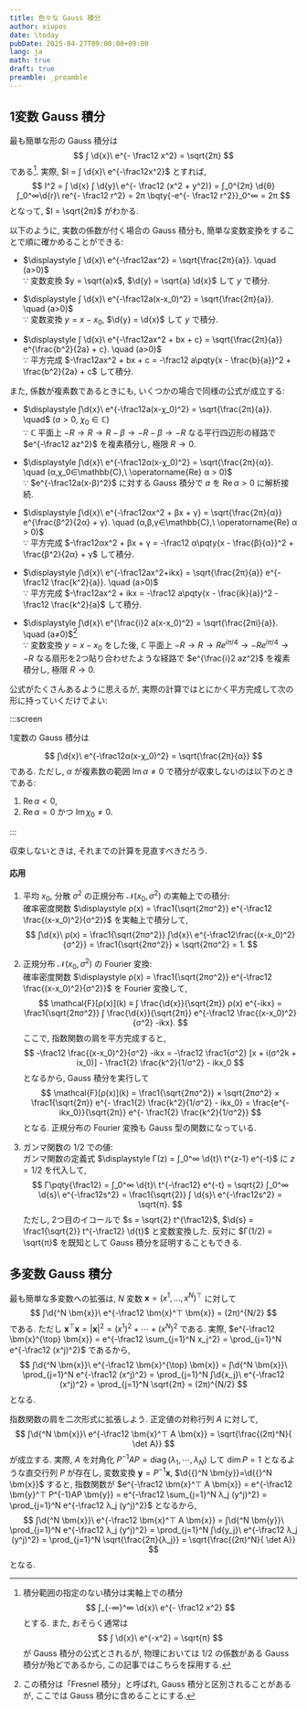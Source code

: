 ```yaml
---
title: 色々な Gauss 積分
author: xiupos
date: \today
pubDate: 2025-04-27T09:00:00+09:00
lang: ja
math: true
draft: true
preamble: _preamble
---
```


## 1変数 Gauss 積分

最も簡単な形の Gauss 積分は
$$
∫ \d{x}\ e^{- \frac12 x^2} = \sqrt{2π}
$$
である[^interval]. 実際, $I = ∫ \d{x}\ e^{-\frac12x^2}$ とすれば,
$$
I^2 = ∫ \d{x} ∫ \d{y}\ e^{- \frac12 (x^2 + y^2)} = ∫_0^{2π} \d{θ} ∫_0^∞\d{r}\ re^{- \frac12 r^2} = 2π \bqty{-e^{- \frac12 r^2}}_0^∞ = 2π
$$
となって, $I = \sqrt{2π}$ がわかる.

[^interval]: 積分範囲の指定のない積分は実軸上での積分
    $$
    ∫_{-∞}^∞ \d{x}\ e^{- \frac12 x^2}
    $$
    とする. また, おそらく通常は
    $$
    ∫ \d{x}\ e^{-x^2} = \sqrt{π}
    $$
    が Gauss 積分の公式とされるが, 物理においては $1/2$ の係数がある Gauss 積分が殆どであるから, この記事ではこちらを採用する.

以下のように, 実数の係数が付く場合の Gauss 積分も, 簡単な変数変換をすることで順に確かめることができる:

- $\displaystyle ∫ \d{x}\ e^{-\frac12ax^2} = \sqrt{\frac{2π}{a}}. \quad (a>0)$  
    ∵ 変数変換 $y = \sqrt{a}x$, $\d{y} = \sqrt{a} \d{x}$ して $y$ で積分.

- $\displaystyle ∫ \d{x}\ e^{-\frac12a(x-x_0)^2} = \sqrt{\frac{2π}{a}}. \quad (a>0)$  
    ∵ 変数変換 $y=x-x_0$, $\d{y} = \d{x}$ して $y$ で積分.

- $\displaystyle ∫ \d{x}\ e^{-\frac12ax^2 + bx + c} = \sqrt{\frac{2π}{a}} e^{\frac{b^2}{2a} + c}. \quad (a>0)$  
    ∵ 平方完成 $-\frac12ax^2 + bx + c = -\frac12 a\pqty{x - \frac{b}{a}}^2 + \frac{b^2}{2a} + c$ して積分.

また, 係数が複素数であるときにも, いくつかの場合で同様の公式が成立する:

- $\displaystyle ∫\d{x}\ e^{-\frac12a(x-χ_0)^2} = \sqrt{\frac{2π}{a}}. \quad$ $(a>0,\ χ_0∈\mathbb{C})$  
    ∵ $\mathbb{C}$ 平面上 $-R→R→R-β→-R-β→-R$ なる平行四辺形の経路で $e^{-\frac12 az^2}$ を複素積分し, 極限 $R→0$.

- $\displaystyle ∫\d{x}\ e^{-\frac12α(x-χ_0)^2} = \sqrt{\frac{2π}{α}}. \quad (α,χ_0∈\mathbb{C},\ \operatorname{Re} α > 0)$  
    ∵ $e^{-\frac12a(x-β)^2}$ に対する Gauss 積分で $a$ を $\operatorname{Re} α > 0$ に解析接続.

- $\displaystyle ∫\d{x}\ e^{-\frac12αx^2 + βx + γ} = \sqrt{\frac{2π}{α}} e^{\frac{β^2}{2α} + γ}. \quad (α,β,γ∈\mathbb{C},\ \operatorname{Re} α > 0)$  
    ∵ 平方完成 $-\frac12αx^2 + βx + γ = -\frac12 α\pqty{x - \frac{β}{α}}^2 + \frac{β^2}{2α} + γ$ して積分.

- $\displaystyle ∫\d{x}\ e^{-\frac12ax^2+ikx} = \sqrt{\frac{2π}{a}} e^{-\frac12 \frac{k^2}{a}}. \quad (a>0)$  
    ∵ 平方完成 $-\frac12ax^2 + ikx = -\frac12 a\pqty{x - \frac{ik}{a}}^2 - \frac12 \frac{k^2}{a}$ して積分.

- $\displaystyle ∫\d{x}\ e^{\frac{i}2 a(x-x_0)^2} = \sqrt{\frac{2πi}{a}}. \quad (a≠0)$[^fresnel]  
    ∵ 変数変換 $y=x-x_0$ をした後, $\mathbb{C}$ 平面上 $-R→R→Re^{iπ/4}→-Re^{iπ/4}→-R$ なる扇形を2つ貼り合わせたような経路で $e^{\frac{i}2 az^2}$ を複素積分し, 極限 $R→0$.

[^fresnel]: この積分は「Fresnel 積分」と呼ばれ, Gauss 積分と区別されることがあるが, ここでは Gauss 積分に含めることにする.

公式がたくさんあるように思えるが, 実際の計算ではとにかく平方完成して次の形に持っていくだけでよい:

:::screen

1変数の Gauss 積分は

$$
∫\d{x}\ e^{-\frac12α(x-χ_0)^2} = \sqrt{\frac{2π}{α}}
$$
である. ただし, $α$ が複素数の範囲 $\operatorname{Im} α ≠ 0$ で積分が収束しないのは以下のときである:

1. $\operatorname{Re} α < 0$,
2. $\operatorname{Re} α = 0$ かつ $\operatorname{Im} χ_0 ≠ 0$.

:::

収束しないときは, それまでの計算を見直すべきだろう.

#### 応用

1. 平均 $x_0$, 分散 $σ^2$ の正規分布 $\mathcal{N}(x_0,σ^2)$ の実軸上での積分:  
    確率密度関数 $\displaystyle ρ(x) = \frac1{\sqrt{2πσ^2}} e^{-\frac12 \frac{(x-x_0)^2}{σ^2}}$ を実軸上で積分して,
    $$
    ∫\d{x}\ ρ(x) = \frac1{\sqrt{2πσ^2}} ∫\d{x}\ e^{-\frac12\frac{(x-x_0)^2}{σ^2}} = \frac1{\sqrt{2πσ^2}} × \sqrt{2πσ^2} = 1.
    $$

2. 正規分布 $\mathcal{N}(x_0,σ^2)$ の Fourier 変換:  
    確率密度関数 $\displaystyle ρ(x) = \frac1{\sqrt{2πσ^2}} e^{-\frac12 \frac{(x-x_0)^2}{σ^2}}$ を Fourier 変換して,
    $$
    \mathcal{F}[ρ(x)](k) ≡ ∫ \frac{\d{x}}{\sqrt{2π}} ρ(x) e^{-ikx} = \frac1{\sqrt{2πσ^2}} ∫ \frac{\d{x}}{\sqrt{2π}} e^{-\frac12 \frac{(x-x_0)^2}{σ^2} -ikx}.
    $$
    ここで, 指数関数の肩を平方完成すると,
    $$
    -\frac12 \frac{(x-x_0)^2}{σ^2} -ikx = -\frac12 \frac1{σ^2} [x + i(σ^2k + ix_0)] - \frac1{2} \frac{k^2}{1/σ^2} - ikx_0
    $$
    となるから, Gauss 積分を実行して
    $$
    \mathcal{F}[ρ(x)](k) = \frac1{\sqrt{2πσ^2}} × \sqrt{2πσ^2} × \frac1{\sqrt{2π}} e^{- \frac1{2} \frac{k^2}{1/σ^2} - ikx_0} = \frac{e^{- ikx_0}}{\sqrt{2π}} e^{- \frac1{2} \frac{k^2}{1/σ^2}}
    $$
    となる. 正規分布の Fourier 変換も Gauss 型の関数になっている.

 3. ガンマ関数の $1/2$ での値:  
    ガンマ関数の定義式 $\displaystyle Γ(z) = ∫_0^∞ \d{t}\ t^{z-1} e^{-t}$ に $z=1/2$ を代入して,
    $$
    Γ\pqty{\frac12} = ∫_0^∞ \d{t}\ t^{-\frac12} e^{-t} = \sqrt{2} ∫_0^∞ \d{s}\ e^{-\frac12s^2} = \frac1{\sqrt{2}} ∫ \d{s}\ e^{-\frac12s^2} = \sqrt{π}.
    $$
    ただし, 2つ目のイコールで $s = \sqrt{2} t^{\frac12}$, $\d{s} = \frac1{\sqrt{2}} t^{-\frac12} \d{t}$ と変数変換した. 反対に $Γ(1/2) = \sqrt{π}$ を既知として Gauss 積分を証明することもできる.

## 多変数 Gauss 積分

最も簡単な多変数への拡張は, $N$ 変数 $\bm{x}=(x^1,\ldots,x^N)^⊤$ に対して
$$
∫\d{^N \bm{x}}\ e^{-\frac12 \bm{x}^⊤ \bm{x}} = (2π)^{N/2}
$$
である. ただし $\bm{x}^⊤ \bm{x} = |\bm{x}|^2 = (x^1)^2 + \cdots + (x^N)^2$ である. 実際, $e^{-\frac12 \bm{x}^{\top} \bm{x}} = e^{-\frac12 \sum_{j=1}^N x_j^2} = \prod_{j=1}^N e^{-\frac12 (x^j)^2}$ であるから,
$$
∫\d{^N \bm{x}}\ e^{-\frac12 \bm{x}^{\top} \bm{x}} = ∫\d{^N \bm{x}}\ \prod_{j=1}^N e^{-\frac12 (x^j)^2} = \prod_{j=1}^N ∫\d{x_j}\ e^{-\frac12 (x^j)^2} = \prod_{j=1}^N \sqrt{2π} = (2π)^{N/2}
$$
となる.

指数関数の肩を二次形式に拡張しよう. 正定値の対称行列 $A$ に対して,
$$
∫\d{^N \bm{x}}\ e^{-\frac12 \bm{x}^⊤ A \bm{x}} = \sqrt{\frac{(2π)^N}{
\det A}}
$$
が成立する. 実際, $A$ を対角化 $P^{-1}AP = \operatorname{diag}(λ_1,\cdots,λ_N)$ して $\dim{P}=1$ となるような直交行列 $P$ が存在し, 変数変換 $\bm{y}=P^{-1}\bm{x}$, $\d{{}^N \bm{y}}=\d{{}^N \bm{x}}$ すると, 指数関数が $e^{-\frac12 \bm{x}^⊤ A \bm{x}} = e^{-\frac12 \bm{y}^⊤ P^{-1}AP \bm{y}} = e^{-\frac12 \sum_{j=1}^N λ_j (y^j)^2} = \prod_{j=1}^N e^{-\frac12 λ_j (y^j)^2}$ となるから,
$$
∫\d{^N \bm{x}}\ e^{-\frac12 \bm{x}^⊤ A \bm{x}} = ∫\d{^N \bm{y}}\ \prod_{j=1}^N e^{-\frac12 λ_j (y^j)^2} = \prod_{j=1}^N ∫\d{y_j}\ e^{-\frac12 λ_j (y^j)^2} = \prod_{j=1}^N \sqrt{\frac{2π}{λ_j}} = \sqrt{\frac{(2π)^N}{
\det A}}
$$
となる.

